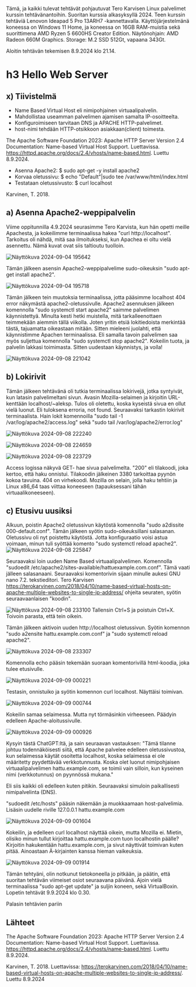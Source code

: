 Tämä, ja kaikki tulevat tehtävät pohjautuvat Tero Karvisen Linux palvelimet kurssin tehtävänantoihin. Suoritan kurssia alkasyksyllä 2024.
Teen kurssin tehtäviä Lenovon Ideapad 5 Pro 13ARH7 -kannettavalla. Käyttöjärjestelmänä koneessa on Windows 11 Home, ja koneessa on 16GB RAM-muistia sekä suorittimena AMD Ryzen 5 6600HS Creator Edition. Näytönohjain: AMD Radeon 660M Graphics. Storage: M.2 SSD 512Gt, vapaana 343Gt.

Aloitin tehtävän tekemisen 8.9.2024 klo 21.14.
# h3 Hello Web Server

## x) Tiivistelmä
- Name Based Virtual Host eli nimipohjainen virtuaalipalvelin.
- Mahdollistaa useamman palvelimen ajamisen samalta IP-osoitteelta.
- Konfiguroimiseen tarvitaan DNS ja APACHE HTTP-palvelimet.
- host-nimi tehdään HTTP-otsikkoon asiakkaan(client) toimesta.

The Apache Software Foundation 2023: Apache HTTP Server Version 2.4 Documentation: Name-based Virtual Host Support.
Luettavissa. https://httpd.apache.org/docs/2.4/vhosts/name-based.html. Luettu 8.9.2024.

- Asenna Apache2: $ sudo apt-get -y install apache2
- Korvaa oletussivu: $ echo "Default"|sudo tee /var/www/html/index.html
- Testataan oletussivusto: $ curl localhost

Karvinen, T. 2018. 

## a) Asenna Apache2-weppipalvelin
Viime oppitunnilla 4.9.2024 seurasimme Tero Karvista, kun hän opetti meille Apachesta, ja kokeilimme terminaalissa hakea "curl http://localhost".
Tarkoitus oli nähdä, mitä saa ilmoitukseksi, kun Apachea ei oltu vielä asennettu. Nämä kuvat ovat siis taltioutu tuolloin.

![Näyttökuva 2024-09-04 195642](https://github.com/user-attachments/assets/fd917a30-8851-449f-902b-880a6938cab9)

Tämän jälkeen asensin Apache2-weppipalvelime sudo-oikeuksin "sudo apt-get install apache2".

![Näyttökuva 2024-09-04 195718](https://github.com/user-attachments/assets/3cf6dbb3-c2b4-4790-ba60-1d5d8b373f84)

Tämän jälkeen tein muutoksia terminaalissa, jotta pääsimme localhost 404 error näkymästä apache2-oletussivulle.
Apache2 asennuksen jälkeen komennolla "sudo systemctl start apache2" saimme palvelimen käynnistettyä. Minulta kesti hetki muistella, mitä tarkalleenottaen teimmekään aiemmin tällä viikolla. Joten yritin etsiä lokitiedoista merkintää tästä, tajuamatta oikeastaan mitään. Sitten mieleeni juolahti, että käynnistimme Apachen terminaalissa. Eli samalla tavoin palvelimen saa myös suljettua komennolla "sudo systemctl stop apache2". Kokeilin tuota, ja palvelin lakkasi toimimasta. Sitten uudestaan käynnistys, ja voíla!

![Näyttökuva 2024-09-08 221042](https://github.com/user-attachments/assets/0328083f-9347-41a4-9957-97366a99051f)

## b) Lokirivit
Tämän jälkeen tehtävänä oli tutkia terminaalissa lokirivejä, jotka syntyivät, kun latasin palvelimeltani sivun. Avasin Mozilla-selaimen ja kirjoitin URL-kenttään localhost/~aleksp. Tulos oli oletettu, koska kyseistä sivua en ollut vielä luonut. Eli tuloksena erroria, not found. Seuraavaksi tarkastin lokirivit terminaalista. Hain lokit komennoilla "sudo tail -1 /var/log/apache2/access.log" sekä "sudo tail /var/log/apache2/error.log"

![Näyttökuva 2024-09-08 222240](https://github.com/user-attachments/assets/f7ec3da2-fc17-4641-bcef-c444e55a353b)

![Näyttökuva 2024-09-08 224659](https://github.com/user-attachments/assets/0a8b769d-5757-498d-81e5-1ee82349e0a9)

![Näyttökuva 2024-09-08 223729](https://github.com/user-attachments/assets/38ca3972-5f20-489f-9c27-b8b8ea9883bc)

Access logissa näkyvä GET- hae sivua palvelimelta. "200" eli tilakoodi, joka kertoo, että haku onnistui.
Tilakoodin jälkeinen 3380 tarkoittaa pyynön kokoa tavuina. 404 on virhekoodi. Mozilla on selain, jolla haku tehtiin ja Linux x86_64 taas viittaa koneeseen (tapauksessani tähän virtuaalikoneeseen).

## c) Etusivu uusiksi

Alkuun, poistin Apache2 oletussivun käytöstä komennolla "sudo a2dissite 000-default.conf".
Tämän jälkeen syötin sudo-oikeuksillani salasanan. Oletussivu oli nyt poistettu käytöstä. Jotta konfiguraatio voisi astua voimaan, minun tuli syöttää komento "sudo systemctl reload apache2".
![Näyttökuva 2024-09-08 225847](https://github.com/user-attachments/assets/aa88eba8-0799-4d74-bd18-b3c33c942a9b)

Seuraavaksi loin uuden Name Based virtuaalipalvelimen. Komennolla "sudoedit /etc/apache2/sites-available/hattuexample.com.conf". Tämä vaati jälleen salasanaani.
Seuraavaksi komentorivin sijaan minulle aukesi GNU nano 7.2. tekstieditori. 
Tero Karvisen https://terokarvinen.com/2018/04/10/name-based-virtual-hosts-on-apache-multiple-websites-to-single-ip-address/ ohjeita seuraten, syötin seuraavaanlaisen "koodin".

![Näyttökuva 2024-09-08 233100](https://github.com/user-attachments/assets/35e24888-2a6b-44bc-98bc-e360c25309a4)
Tallensin Ctrl+S ja poistuin Ctrl+X. Toivoin parasta, että tein oikein.

Tämän jälkeen aktivoin uuden http://localhost oletussivun.
Syötin komennon "sudo a2ensite hattu.example.com.conf" ja "sudo systemctl reload apache2". 

![Näyttökuva 2024-09-08 233307](https://github.com/user-attachments/assets/0f35573f-5536-43dc-84a1-2a1a58abad85)

Komennolla echo pääsin tekemään suoraan komentorivillä html-koodia, joka tulee etusivulle.

![Näyttökuva 2024-09-09 000221](https://github.com/user-attachments/assets/5e766fe3-dce2-49d9-aea3-3f8c35d86cee)

Testasin, onnistuiko ja syötin komennon curl localhost. Näyttäisi toimivan.

![Näyttökuva 2024-09-09 000744](https://github.com/user-attachments/assets/73dd2148-6fd0-4b76-ab1d-ae47b42f4f8c)

Kokeilin samaa selaimessa. Mutta nyt törmäsinkin virheeseen. Päädyin edelleen Apache-aloitussivulle.

![Näyttökuva 2024-09-09 000926](https://github.com/user-attachments/assets/38b6df14-4e5b-42b7-af0f-b3c3b0442423)

Kysyin tästä ChatGPT:ltä, ja sain seuraavan vastauksen:
"Tämä tilanne johtuu todennäköisesti siitä, että Apache palvelee edelleen oletussivustoa, kun selaimessa käytät osoitetta localhost, koska selaimessa ei ole määritetty pyydettävää verkkotunnusta. Koska olet luonut nimipohjaisen virtuaalipalvelimen hattu.example.com, se toimii vain silloin, kun kyseinen nimi (verkkotunnus) on pyynnössä mukana."

Eli siis kaikki oli edelleen kuten pitikin. Seuraavaksi simuloin paikallisesti nimipalvelinta (DNS).

"sudoedit /etc/hosts" pääsin näkemään ja muokkaamaan host-palvelimia. Lisäsin uudelle riville 127.0.0.1 hattu.example.com

![Näyttökuva 2024-09-09 001604](https://github.com/user-attachments/assets/3b86b73a-07b1-4d6b-8a69-e7b2725b62b7)

Kokeilin, ja edelleen curl localhost näyttää oikein, mutta Mozilla ei. Mietin, olisiko minun tullut kirjoittaa hattu.example.com tuon localhostin päälle? 
Kirjoitin hakukentään hattu.example.com, ja sivut näyttivät toimivan kuten pitää. Ainoastaan Ä-kirjainten kanssa hieman vaikeuksia.

![Näyttökuva 2024-09-09 001914](https://github.com/user-attachments/assets/fe44508a-86bd-4643-be8a-28e2010fdc55)

Tämän tehtyäni, olin notkunut tietokoneella jo pitkään, ja päätin, että suoritan tehtävän viimeiset osiot seuraavana päivänä. Ajoin vielä terminaalissa "sudo apt-get update" ja suljin koneen, sekä VirtualBoxin. Lopetin tehtävät 9.9.2024  klo 0.30.

Palasin tehtävien pariin 














## Lähteet

The Apache Software Foundation 2023: Apache HTTP Server Version 2.4 Documentation: Name-based Virtual Host Support.
Luettavissa. https://httpd.apache.org/docs/2.4/vhosts/name-based.html. Luettu 8.9.2024.

Karvinen, T. 2018. Luettavissa: https://terokarvinen.com/2018/04/10/name-based-virtual-hosts-on-apache-multiple-websites-to-single-ip-address/. Luettu 8.9.2024



